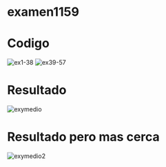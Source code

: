 # examen1159
# Codigo
![ex1-38](https://github.com/user-attachments/assets/bfe22ce9-1e67-40e9-b8d9-b9b39325e239)
![ex39-57](https://github.com/user-attachments/assets/44824867-bfa8-454e-a186-79c2fa5d9524)
# Resultado
![exymedio](https://github.com/user-attachments/assets/b8ee8255-92b7-4606-804d-08d224e8b4d9)
# Resultado pero mas cerca
![exymedio2](https://github.com/user-attachments/assets/b1cd3e87-c36a-445f-8c34-1af2a0bf30b6)
